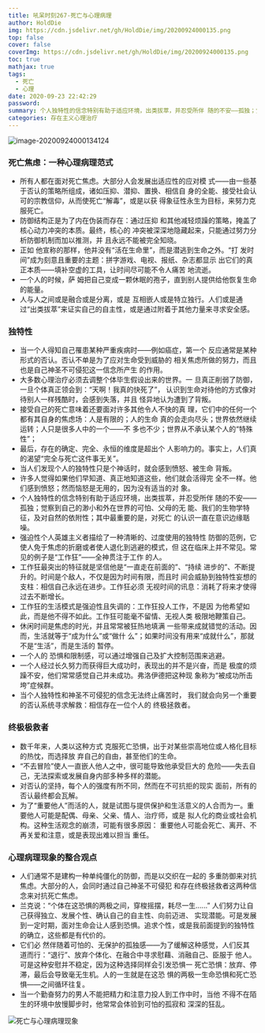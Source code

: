 ```yaml
---
title: 吼呆时刻267-死亡与心理病理
author: HoldDie
img: https://cdn.jsdelivr.net/gh/HoldDie/img/20200924000135.png
top: false
cover: false
coverImg: https://cdn.jsdelivr.net/gh/HoldDie/img/20200924000135.png
toc: true
mathjax: true
tags:
  - 死亡
  - 心理
date: 2020-09-23 22:42:29
password:
summary: 个人独特性的信念特别有助于适应环境，出类拔萃，并忍受所伴 随的不安——孤独；觉察到自己的渺小和外在世界的可怕、父母的无 能、我们的生物学特征，及对自然的依附性；其中最重要的是，对死亡的认识一直在意识边缘聒噪。
categories: 存在主义心理治疗
---
```


![image-20200924000134124](https://cdn.jsdelivr.net/gh/HoldDie/img/20200924000135.png)



### 死亡焦虑：一种心理病理范式

- 所有人都在面对死亡焦虑。大部分人会发展出适应性的应对模 式——由一些基于否认的策略所组成，诸如压抑、潜抑、置换、相信自 身的全能、接受社会认可的宗教信仰，从而使死亡“解毒”，或是以获 得象征性永生为目标，来努力克服死亡。
- 防御结构正是为了内在伪装而存在：通过压抑 和其他减轻烦躁的策略，掩盖了核心动力冲突的本质。最终，核心的 冲突被深深地隐藏起来，只能通过努力分析防御机制而加以推测，并 且永远不能被完全知晓。
- 正如 他宣称的那样，他并没有“活在生命里”，而是潜逃到生命之外。“打 发时间”成为刻意且重要的主题：拼字游戏、电视、报纸、杂志都显示 出它们的真正本质——填补空虚的工具，让时间尽可能不令人痛苦 地流逝。
- 一个人的时候，萨 姆把自己变成一颗休眠的孢子，直到别人提供给他恢复生命的能量。
- 人与人之间或是融合或是分离，或是 互相嵌人或是特立独行。人们或是通过“出类拔萃”来证实自己的自主性，或是通过附着于其他力量来寻求安全感。

### 独特性

- 当一个人得知自己罹患某种严重疾病时——例如癌症，第一个 反应通常是某种形式的否认。否认不单是为了应对生命受到威胁的 相关焦虑所做的努力，而且也是自己神圣不可侵犯这一信念所产生 的作用。
- 大多数心理治疗必须去调整个体毕生假设出来的世界。一 旦真正削弱了防御，一旦个体真正领会到：“天啊！我真的快死了”， 认识到生命对待他的方式像对待别人一样残酷时，会感到失落，并且 怪异地认为遭到了背叛。
- 接受自己的死亡意味着还要面对许多其他令人不快的真 理，它们中的任何一个都有其自身的焦虑场：人是有限的；人的生命 真的会走向尽头；世界依然继续运转；人只是很多人中的一个——不 多也不少；世界从不承认某个人的“特殊性”；
- 最后，存在的确定、完全、永恒的维度是超出个 人影响力的。事实上，人们真的渴望“完全与死亡这件事无关”。
- 当人们发现个人的独特性只是个神话时，就会感到愤怒、被生命 背叛。
- 许多人觉得如果他们早知道、真正地知道这些，他们就会活得完 全不一样。他们感到愤怒；然而恼怒是无用的，因为没有适当的对 象。
- 个人独特性的信念特别有助于适应环境，出类拔萃，并忍受所伴 随的不安——孤独；觉察到自己的渺小和外在世界的可怕、父母的无 能、我们的生物学特征，及对自然的依附性；其中最重要的是，对死亡 的认识一直在意识边缘聒噪。
- 强迫性个人英雄主义者描绘了一种清晰的、过度使用的独特性 防御的范例，它使人免于焦虑的折磨或者使人退化到逃避的模式，但 这在临床上并不常见。常见的例子是“工作狂”——全神贯注于工作 的人。
- 工作狂最突出的特征就是坚信他是“一直走在前面的”、“持续 进步的”、不断提升的。时间是个敌人，不仅是因为时间有限，而且时 间会威胁到独特性妄想的支柱：相信自己永远在进步。工作狂必须 无视时间的讯息：消耗了将来才使得过去不断增长。
- 工作狂的生活模式是强迫性且失调的：工作狂投人工作，不是因 为他希望如此，而是他不得不如此。工作狂可能毫不留情、无视人类 极限地鞭策自己。
- 休闲时间是焦虑的时光，并且常常被狂热地填满 一些带来成就错觉的活动。因而，生活就等于“成为什么”或“做什 么”；如果时间没有用来“成就什么”，那就不是“生活”，而是生活的 暂停。
- 一个人的 恐惧和限制感，可以通过增强自己及扩大控制范围来逃避。
- 一个人经过长久努力而获得巨大成功时，表现出的并不是兴奋，而是 极度的烦躁不安，他们常常感觉自己并未成功。弗洛伊德把这种现 象称为“被成功所击垮”症候群。
- 当个人独特性和神圣不可侵犯的信念无法终止痛苦时， 我们就会向另一个重要的否认系统寻求解救：相信存在一位个人的 终极拯救者。

### 终极极救者

- 数千年来，人类以这种方式 克服死亡恐惧，出于对某些崇高地位或人格化目标的热忱，而选择放 弃自己的自由，甚至他们的生命。
- “不去冒险”使人一直嵌人他人之中，很可能导致他承受巨大的 危险——失去自己，无法探索或发展自身内部多种多样的潜能。
- 对否认的坚持，每个人的强度有所不同，然而在不可抗拒的现实 面前，所有的否认最终都会瓦解。
- 为了“重要他人”而活的人，就是试图与提供保护和生活意义的人合而为一。重要他人可能是配偶、母亲、父亲、情人、治疗师，或是 拟人化的商业或社会机构。这种生活观念的崩溃，可能有很多原因： 重要他人可能会死亡、离开、不再关爱和注意，或是表现出难以担当 重任。

### 心理病理现象的整合观点

- 人们通常不是建构一种单纯僵化的防御，而是以交织在一起的 多重防御来对抗焦虑。大部分的人，会同时通过自己神圣不可侵犯 和存在终极拯救者这两种信念来对抗死亡焦虑。
- 兰克说：“个体在这恐惧的两极之间，穿梭摇摆，耗尽一生……” 人们努力让自己获得独立、发展个性、确认自己的自主性、向前迈进、 实现潜能。可是发展到一定时期，面对生命会让人感到恐惧。追求个性，或是我前面提到的独特性的确立，这些都是有代价的。
- 它们必 然伴随着可怕的、无保护的孤独感——为了缓解这种感觉，人们反其 道而行：“退行”、放弃个体化、在融合中寻求慰藉、消融自己、臣服于 他人。可是这种安慰并不稳定，因为这种选择同样会引发恐惧一 死亡恐惧：放弃、停滞，最后会导致毫无生机。人的一生就是在这恐 惧的两极一生命恐惧和死亡恐惧——之间循环往复。
- 当一个勤奋努力的男人不能把精力和注意力投人到工作中时，当他 不得不在陌生的环境中放慢脚步时，他常常会体验到可怕的孤寂和 深深的狂乱。

![死亡与心理病理现象](https://cdn.jsdelivr.net/gh/HoldDie/img/20200923235630.png)